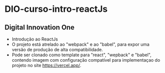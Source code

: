 # DIO-curso-intro-reactJs
Digital Innovation One
----------------------
* Introdução ao ReactJs
* O projeto está atrelado ao "webpack" e ao "babel", para expor uma versão de produção de alta compatibilidade.
* Pode ser clonado como template para "react", "wepback" e "babel", contendo imagem com configuração compatível para implementaçao do projeto no site https://vercel.app/.
